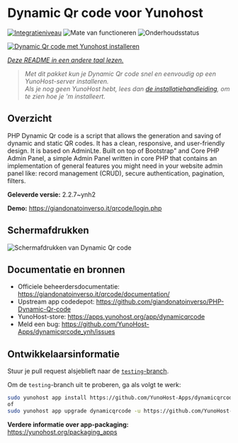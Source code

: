 <!--
NB: Deze README is automatisch gegenereerd door <https://github.com/YunoHost/apps/tree/master/tools/readme_generator>
Hij mag NIET handmatig aangepast worden.
-->

# Dynamic Qr code voor Yunohost

[![Integratieniveau](https://dash.yunohost.org/integration/dynamicqrcode.svg)](https://ci-apps.yunohost.org/ci/apps/dynamicqrcode/) ![Mate van functioneren](https://ci-apps.yunohost.org/ci/badges/dynamicqrcode.status.svg) ![Onderhoudsstatus](https://ci-apps.yunohost.org/ci/badges/dynamicqrcode.maintain.svg)

[![Dynamic Qr code met Yunohost installeren](https://install-app.yunohost.org/install-with-yunohost.svg)](https://install-app.yunohost.org/?app=dynamicqrcode)

*[Deze README in een andere taal lezen.](./ALL_README.md)*

> *Met dit pakket kun je Dynamic Qr code snel en eenvoudig op een YunoHost-server installeren.*  
> *Als je nog geen YunoHost hebt, lees dan [de installatiehandleiding](https://yunohost.org/install), om te zien hoe je 'm installeert.*

## Overzicht

PHP Dynamic Qr code is a script that allows the generation and saving of dynamic and static QR codes. It has a clean, responsive, and user-friendly design. It is based on AdminLte. Built on top of Bootstrap" and Core PHP Admin Panel, a simple Admin Panel written in core PHP that contains an implementation of general features you might need in your website admin panel like: record management (CRUD), secure authentication, pagination, filters.

**Geleverde versie:** 2.2.7~ynh2

**Demo:** <https://giandonatoinverso.it/qrcode/login.php>

## Schermafdrukken

![Schermafdrukken van Dynamic Qr code](./doc/screenshots/screenshot.png)

## Documentatie en bronnen

- Officiele beheerdersdocumentatie: <https://giandonatoinverso.it/qrcode/documentation/>
- Upstream app codedepot: <https://github.com/giandonatoinverso/PHP-Dynamic-Qr-code>
- YunoHost-store: <https://apps.yunohost.org/app/dynamicqrcode>
- Meld een bug: <https://github.com/YunoHost-Apps/dynamicqrcode_ynh/issues>

## Ontwikkelaarsinformatie

Stuur je pull request alsjeblieft naar de [`testing`-branch](https://github.com/YunoHost-Apps/dynamicqrcode_ynh/tree/testing).

Om de `testing`-branch uit te proberen, ga als volgt te werk:

```bash
sudo yunohost app install https://github.com/YunoHost-Apps/dynamicqrcode_ynh/tree/testing --debug
of
sudo yunohost app upgrade dynamicqrcode -u https://github.com/YunoHost-Apps/dynamicqrcode_ynh/tree/testing --debug
```

**Verdere informatie over app-packaging:** <https://yunohost.org/packaging_apps>
